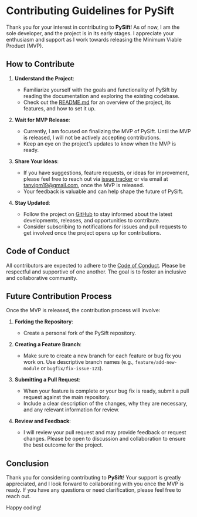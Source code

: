 # Contributing Guidelines for PySift

Thank you for your interest in contributing to **PySift**! As of now, I am the sole developer, and the project is in its early stages. I appreciate your enthusiasm and support as I work towards releasing the Minimum Viable Product (MVP). 

## How to Contribute

1. **Understand the Project**: 
   - Familiarize yourself with the goals and functionality of PySift by reading the documentation and exploring the existing codebase. 
   - Check out the [README.md](link-to-readme) for an overview of the project, its features, and how to set it up.

2. **Wait for MVP Release**: 
   - Currently, I am focused on finalizing the MVP of PySift. Until the MVP is released, I will not be actively accepting contributions. 
   - Keep an eye on the project’s updates to know when the MVP is ready.

3. **Share Your Ideas**:
   - If you have suggestions, feature requests, or ideas for improvement, please feel free to reach out via [issue tracker](https://github.com/E-X-P-L-O-R-E/PySift/issues) or via email at [tanvipm19@gmail.com](mailto:tanvipm19@gmail.com), once the MVP is released.
   - Your feedback is valuable and can help shape the future of PySift.

4. **Stay Updated**:
   - Follow the project on [GitHub](https://github.com/E-X-P-L-O-R-E/PySift) to stay informed about the latest developments, releases, and opportunities to contribute.
   - Consider subscribing to notifications for issues and pull requests to get involved once the project opens up for contributions.

## Code of Conduct

All contributors are expected to adhere to the [Code of Conduct](CoC.md). Please be respectful and supportive of one another. The goal is to foster an inclusive and collaborative community.

## Future Contribution Process

Once the MVP is released, the contribution process will involve:

1. **Forking the Repository**: 
   - Create a personal fork of the PySift repository.

2. **Creating a Feature Branch**:
   - Make sure to create a new branch for each feature or bug fix you work on. Use descriptive branch names (e.g., `feature/add-new-module` or `bugfix/fix-issue-123`).

3. **Submitting a Pull Request**:
   - When your feature is complete or your bug fix is ready, submit a pull request against the main repository.
   - Include a clear description of the changes, why they are necessary, and any relevant information for review.

4. **Review and Feedback**:
   - I will review your pull request and may provide feedback or request changes. Please be open to discussion and collaboration to ensure the best outcome for the project.

## Conclusion

Thank you for considering contributing to **PySift**! Your support is greatly appreciated, and I look forward to collaborating with you once the MVP is ready. If you have any questions or need clarification, please feel free to reach out.

Happy coding!

